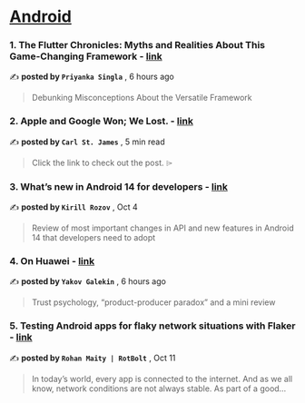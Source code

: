 
<h1><a href=https://medium.com/tag/android/recommended target="_blank" rel="noopener noreferrer">Android</a></h1>
<h3>1. The Flutter Chronicles: Myths and Realities About This Game-Changing Framework - <a href=https://medium.com/@singlapriyanka/the-flutter-chronicles-myths-and-realities-about-this-game-changing-framework-0ef2e3f0e110?source=tag_recommended_feed---------0-84----------android----------53cd3dc9_1e44_4030_8719_9a47e8ed7c01------- target="_blank" rel="noopener noreferrer">link</a></h3>

✍️ **posted by `Priyanka Singla`** <date> , 6 hours ago</date>

<blockquote>Debunking Misconceptions About the Versatile Framework</blockquote>

<h3>2. Apple and Google Won; We Lost. - <a href=https://medium.com/@carlst-james/apple-and-google-won-we-lost-2895488191d1?source=tag_recommended_feed---------1-107----------android----------53cd3dc9_1e44_4030_8719_9a47e8ed7c01------- target="_blank" rel="noopener noreferrer">link</a></h3>

✍️ **posted by `Carl St. James`** <date> , 5 min read</date>

<blockquote>Click the link to check out the post. ⌲</blockquote>

<h3>3. What’s new in Android 14 for developers - <a href=https://medium.com/proandroiddev/whats-new-in-android-14-1e5d7d8b3482?source=tag_recommended_feed---------2-85----------android----------53cd3dc9_1e44_4030_8719_9a47e8ed7c01------- target="_blank" rel="noopener noreferrer">link</a></h3>

✍️ **posted by `Kirill Rozov`** <date> , Oct 4</date>

<blockquote>Review of most important changes in API and new features in Android 14 that developers need to adopt</blockquote>

<h3>4. On Huawei - <a href=https://medium.com/@jakub.halek/on-huawei-6d91f1db20d4?source=tag_recommended_feed---------3-84----------android----------53cd3dc9_1e44_4030_8719_9a47e8ed7c01------- target="_blank" rel="noopener noreferrer">link</a></h3>

✍️ **posted by `Yakov Galekin`** <date> , 6 hours ago</date>

<blockquote>Trust psychology, “product-producer paradox” and a mini review</blockquote>

<h3>5. Testing Android apps for flaky network situations with Flaker - <a href=https://medium.com/proandroiddev/testing-android-app-for-your-flaky-network-situations-with-flaker-64642a30926a?source=tag_recommended_feed---------4-107----------android----------53cd3dc9_1e44_4030_8719_9a47e8ed7c01------- target="_blank" rel="noopener noreferrer">link</a></h3>

✍️ **posted by `Rohan Maity | RotBolt`** <date> , Oct 11</date>

<blockquote>In today’s world, every app is connected to the internet. And as we all know, network conditions are not always stable. As part of a good…</blockquote>


